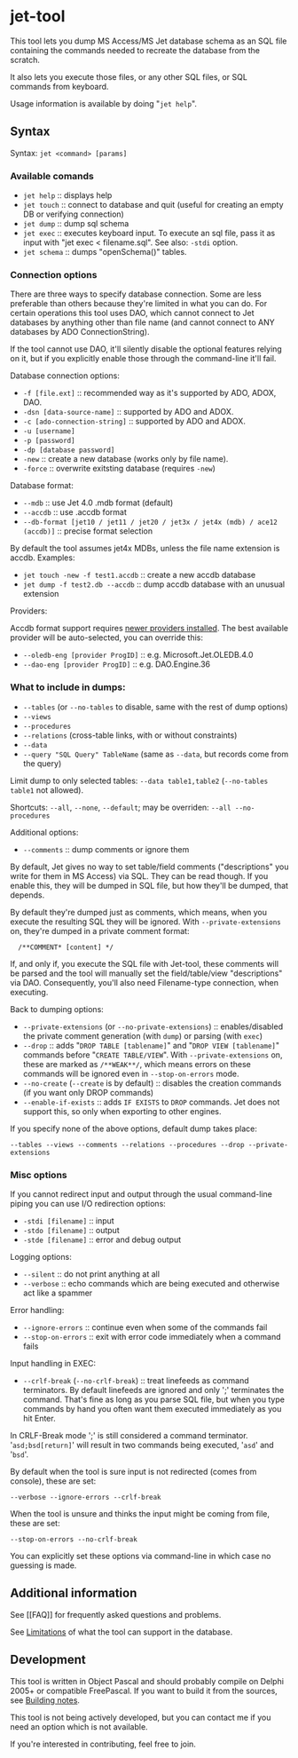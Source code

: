 # jet-tool

This tool lets you dump MS Access/MS Jet database schema as an SQL file containing the commands needed to recreate the database from the scratch.

It also lets you execute those files, or any other SQL files, or SQL commands from keyboard.

Usage information is available by doing "`jet help`".

## Syntax
Syntax:
`jet <command> [params]`


### Available comands

  * `jet help` :: displays help
  * `jet touch` :: connect to database and quit (useful for creating an empty DB or verifying connection)
  * `jet dump` :: dump sql schema
  * `jet exec` :: executes keyboard input. To execute an sql file, pass it as input with "jet exec < filename.sql". See also: `-stdi` option.
  * `jet schema` :: dumps "openSchema()" tables.


### Connection options

There are three ways to specify database connection. Some are less preferable than others because they're limited in what you can do. For certain operations this tool uses DAO, which cannot connect to Jet databases by anything other than file name (and cannot connect to ANY databases by ADO ConnectionString).

If the tool cannot use DAO, it'll silently disable the optional features relying on it, but if you explicitly enable those through the command-line it'll fail.

Database connection options:

  * `-f [file.ext]` :: recommended way as it's supported by ADO, ADOX, DAO.
  * `-dsn [data-source-name]` :: supported by ADO and ADOX.
  * `-c [ado-connection-string]` :: supported by ADO and ADOX.
  * `-u [username]`
  * `-p [password]`
  * `-dp [database password]`
  * `-new` :: create a new database (works only by file name).
  * `-force` :: overwrite exitsting database (requires `-new`)

Database format:

  * `--mdb` :: use Jet 4.0 .mdb format (default)
  * `--accdb` :: use .accdb format
  * `--db-format [jet10 / jet11 / jet20 / jet3x / jet4x (mdb) / ace12 (accdb)]` :: precise format selection

By default the tool assumes jet4x MDBs, unless the file name extension is accdb. Examples:

 * `jet touch -new -f test1.accdb` :: create a new accdb database
 * `jet dump -f test2.db --accdb` :: dump accdb database with an unusual extension

Providers:

Accdb format support requires [newer providers installed](Providers). The best available provider will be auto-selected, you can override this:

 * `--oledb-eng [provider ProgID]` :: e.g. Microsoft.Jet.OLEDB.4.0
 * `--dao-eng [provider ProgID]` :: e.g. DAO.Engine.36


### What to include in dumps:

  * `--tables` (or `--no-tables` to disable, same with the rest of dump options)
  * `--views`
  * `--procedures`
  * `--relations` (cross-table links, with or without constraints)
  * `--data`
  * `--query "SQL Query" TableName` (same as `--data`, but records come from the query)

Limit dump to only selected tables: `--data table1,table2` (`--no-tables table1` not allowed).

Shortcuts: `--all`, `--none`, `--default`; may be overriden: `--all --no-procedures`

Additional options:

  * `--comments` :: dump comments or ignore them

By default, Jet gives no way to set table/field comments ("descriptions" you write for them in MS Access) via SQL. They can be read though. If you enable this, they will be dumped in SQL file, but how they'll be dumped, that depends.

By default they're dumped just as comments, which means, when you execute the resulting SQL they will be ignored. With `--private-extensions` on, they're dumped in a private comment format:
```
  /**COMMENT* [content] */
```

If, and only if, you execute the SQL file with Jet-tool, these comments will be parsed and the tool will manually set the field/table/view "descriptions" via DAO. Consequently, you'll also need Filename-type connection, when executing.

Back to dumping options:

  * `--private-extensions` (or `--no-private-extensions`) :: enables/disabled the private comment generation (with `dump`) or parsing (with `exec`)
  * `--drop` :: adds "`DROP TABLE [tablename]`" and "`DROP VIEW [tablename]`" commands before "`CREATE TABLE/VIEW`".
With `--private-extensions` on, these are marked as `/**WEAK**/`, which means errors on these commands will be ignored even in `--stop-on-errors` mode.
  * `--no-create` (`--create` is by default) :: disables the creation commands (if you want only DROP commands)
  * `--enable-if-exists` :: adds `IF EXISTS` to `DROP` commands. Jet does not support this, so only when exporting to other engines.

If you specify none of the above options, default dump takes place:

  `--tables --views --comments --relations --procedures --drop --private-extensions`


### Misc options

If you cannot redirect input and output through the usual command-line piping you can use I/O redirection options:

  * `-stdi [filename]` :: input
  * `-stdo [filename]` :: output
  * `-stde [filename]` :: error and debug output

Logging options:

  * `--silent` :: do not print anything at all
  * `--verbose` :: echo commands which are being executed and otherwise act like a spammer

Error handling:

  * `--ignore-errors` :: continue even when some of the commands fail
  * `--stop-on-errors` :: exit with error code immediately when a command fails

Input handling in EXEC:

  * `--crlf-break` (`--no-crlf-break`) :: treat linefeeds as command terminators.
By default linefeeds are ignored and only ';' terminates the command. That's fine as long as you parse SQL file, but when you type commands by hand you often want them executed immediately as you hit Enter.

In CRLF-Break mode ';' is still considered a command terminator. '`asd;bsd[return]`' will result in two commands being executed, '`asd`' and '`bsd`'.

By default when the tool is sure input is not redirected (comes from console), these are set:

  `--verbose --ignore-errors --crlf-break`

When the tool is unsure and thinks the input might be coming from file, these are set:

  `--stop-on-errors --no-crlf-break`

You can explicitly set these options via command-line in which case no guessing is made.



## Additional information ##

See [[FAQ]] for frequently asked questions and problems.

See [Limitations](Unsupported) of what the tool can support in the database.

## Development ##
This tool is written in Object Pascal and should probably compile on Delphi 2005+ or compatible FreePascal. If you want to build it from the sources, see [Building notes](Building).

This tool is not being actively developed, but you can contact me if you need an option which is not available.

If you're interested in contributing, feel free to join.